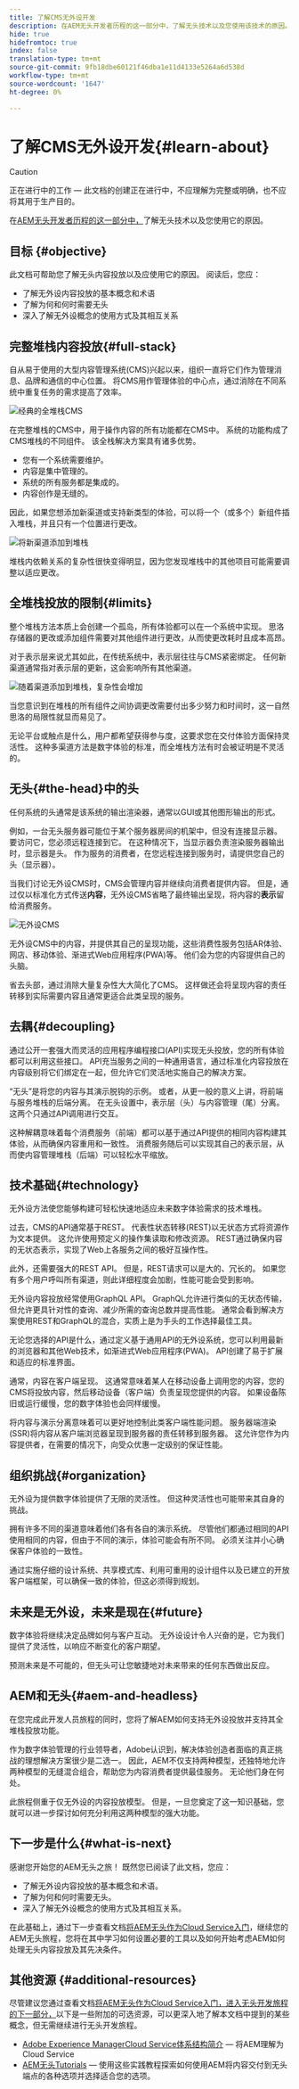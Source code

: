 ```yaml
---
title: 了解CMS无外设开发
description: 在AEM无头开发者历程的这一部分中，了解无头技术以及您使用该技术的原因。
hide: true
hidefromtoc: true
index: false
translation-type: tm+mt
source-git-commit: 9fb18dbe60121f46dba1e11d4133e5264a6d538d
workflow-type: tm+mt
source-wordcount: '1647'
ht-degree: 0%

---
```



# 了解CMS无外设开发{#learn-about}

>[!CAUTION]
>
>正在进行中的工作 — 此文档的创建正在进行中，不应理解为完整或明确，也不应将其用于生产目的。

在[AEM无头开发者历程的这一部分中，](overview.md)了解无头技术以及您使用它的原因。

## 目标 {#objective}

此文档可帮助您了解无头内容投放以及应使用它的原因。 阅读后，您应：

* 了解无外设内容投放的基本概念和术语
* 了解为何和何时需要无头
* 深入了解无外设概念的使用方式及其相互关系

## 完整堆栈内容投放{#full-stack}

自从易于使用的大型内容管理系统(CMS)兴起以来，组织一直将它们作为管理消息、品牌和通信的中心位置。 将CMS用作管理体验的中心点，通过消除在不同系统中重复任务的需求提高了效率。

![经典的全堆栈CMS](assets/full-stack.png)

在完整堆栈的CMS中，用于操作内容的所有功能都在CMS中。 系统的功能构成了CMS堆栈的不同组件。 该全栈解决方案具有诸多优势。

* 您有一个系统需要维护。
* 内容是集中管理的。
* 系统的所有服务都是集成的。
* 内容创作是无缝的。

因此，如果您想添加新渠道或支持新类型的体验，可以将一个（或多个）新组件插入堆栈，并且只有一个位置进行更改。

![将新渠道添加到堆栈](assets/adding-channel.png)

堆栈内依赖关系的复杂性很快变得明显，因为您发现堆栈中的其他项目可能需要调整以适应更改。

## 全堆栈投放的限制{#limits}

整个堆栈方法本质上会创建一个孤岛，所有体验都可以在一个系统中实现。 思洛存储器的更改或添加组件需要对其他组件进行更改，从而使更改耗时且成本高昂。

对于表示层来说尤其如此，在传统系统中，表示层往往与CMS紧密绑定。 任何新渠道通常指对表示层的更新，这会影响所有其他渠道。

![随着渠道添加到堆栈，复杂性会增加](assets/presentation-complexity.png)

当您意识到在堆栈的所有组件之间协调更改需要付出多少努力和时间时，这一自然思洛的局限性就显而易见了。

无论平台或触点是什么，用户都希望获得参与度，这要求您在交付体验方面保持灵活性。  这种多渠道方法是数字体验的标准，而全堆栈方法有时会被证明是不灵活的。

## 无头{#the-head}中的头

任何系统的头通常是该系统的输出渲染器，通常以GUI或其他图形输出的形式。

例如，一台无头服务器可能位于某个服务器房间的机架中，但没有连接显示器。 要访问它，您必须远程连接到它。 在这种情况下，当显示器负责渲染服务器输出时，显示器是头。 作为服务的消费者，在您远程连接到服务时，请提供您自己的头（显示器）。

当我们讨论无外设CMS时，CMS会管理内容并继续向消费者提供内容。 但是，通过仅以标准化方式传送&#x200B;**内容**，无外设CMS省略了最终输出呈现，将内容的&#x200B;**表示**&#x200B;留给消费服务。

![无外设CMS](assets/headless-cms.png)

无外设CMS中的内容，并提供其自己的呈现功能，这些消费性服务包括AR体验、网店、移动体验、渐进式Web应用程序(PWA)等。 他们会为您的内容提供自己的头脑。

省去头部，通过消除大量复杂性大大简化了CMS。 这样做还会将呈现内容的责任转移到实际需要内容且通常更适合此类呈现的服务。

## 去耦{#decoupling}

通过公开一套强大而灵活的应用程序编程接口(API)实现无头投放，您的所有体验都可以利用这些接口。 API充当服务之间的一种通用语言，通过标准化内容投放在内容级别将它们绑定在一起，但允许它们灵活地实施自己的解决方案。

“无头”是将您的内容与其演示脱钩的示例。 或者，从更一般的意义上讲，将前端与服务堆栈的后端分离。 在无头设置中，表示层（头）与内容管理（尾）分离。 这两个只通过API调用进行交互。

这种解耦意味着每个消费服务（前端）都可以基于通过API提供的相同内容构建其体验，从而确保内容重用和一致性。 消费服务随后可以实现其自己的表示层，从而使内容管理堆栈（后端）可以轻松水平缩放。

## 技术基础{#technology}

无外设方法使您能够构建可轻松快速地适应未来数字体验需求的技术堆栈。

过去，CMS的API通常基于REST。 代表性状态转移(REST)以无状态方式将资源作为文本提供。 这允许使用预定义的操作集读取和修改资源。 REST通过确保内容的无状态表示，实现了Web上各服务之间的极好互操作性。

此外，还需要强大的REST API。 但是，REST请求可以是大的、冗长的。 如果您有多个用户呼叫所有渠道，则此详细程度会加剧，性能可能会受到影响。

无外设内容投放经常使用GraphQL API。 GraphQL允许进行类似的无状态传输，但允许更具针对性的查询、减少所需的查询总数并提高性能。 通常会看到解决方案使用REST和GraphQL的混合，实质上是为手头的工作选择最佳工具。

无论您选择的API是什么，通过定义基于通用API的无外设系统，您可以利用最新的浏览器和其他Web技术，如渐进式Web应用程序(PWA)。 API创建了易于扩展和适应的标准界面。

通常，内容在客户端呈现。 这通常意味着某人在移动设备上调用您的内容，您的CMS将投放内容，然后移动设备（客户端）负责呈现您提供的内容。 如果设备陈旧或运行缓慢，您的数字体验也会同样缓慢。

将内容与演示分离意味着可以更好地控制此类客户端性能问题。 服务器端渲染(SSR)将内容从客户端浏览器呈现到服务器的责任转移到服务器。 这允许您作为内容提供者，在需要的情况下，向受众优惠一定级别的保证性能。

## 组织挑战{#organization}

无外设为提供数字体验提供了无限的灵活性。 但这种灵活性也可能带来其自身的挑战。

拥有许多不同的渠道意味着他们各有各自的演示系统。 尽管他们都通过相同的API使用相同的内容，但由于不同的演示，体验可能会有所不同。 必须关注并小心确保客户体验的一致性。

通过实施仔细的设计系统、共享模式库、利用可重用的设计组件以及已建立的开放客户端框架，可以确保一致的体验，但这必须得到规划。

## 未来是无外设，未来是现在{#future}

数字体验将继续决定品牌如何与客户互动。 无外设设计令人兴奋的是，它为我们提供了灵活性，以响应不断变化的客户期望。

预测未来是不可能的，但无头可让您敏捷地对未来带来的任何东西做出反应。

## AEM和无头{#aem-and-headless}

在您完成此开发人员旅程的同时，您将了解AEM如何支持无外设投放并支持其全堆栈投放功能。

作为数字体验管理的行业领导者，Adobe认识到，解决体验创造者面临的真正挑战的理想解决方案很少是二选一。 因此，AEM不仅支持两种模型，还独特地允许两种模型的无缝混合组合，帮助您为内容消费者提供最佳服务。 无论他们身在何处。

此旅程侧重于仅无外设的内容投放模型。 但是，一旦您奠定了这一知识基础，您就可以进一步探讨如何充分利用这两种模型的强大功能。

## 下一步是什么{#what-is-next}

感谢您开始您的AEM无头之旅！ 既然您已阅读了此文档，您应：

* 了解无外设内容投放的基本概念和术语。
* 了解为何和何时需要无头。
* 深入了解无外设概念的使用方式及其相互关系。

在此基础上，通过下一步查看文档[将AEM无头作为Cloud Service入门](getting-started.md)，继续您的AEM无头旅程，您将在其中学习如何设置必要的工具以及如何开始考虑AEM如何处理无头内容投放及其先决条件。

## 其他资源 {#additional-resources}

尽管建议您通过查看文档[将AEM无头作为Cloud Service入门，进入无头开发旅程的下一部分，](getting-started.md)以下是一些附加的可选资源，可以更深入地了解本文档中提到的某些概念，但无需继续进行无头开发旅程。

* [Adobe Experience ManagerCloud Service体系结构简介](/help/core-concepts/architecture.md)  — 将AEM理解为Cloud Service
* [AEM无头Tutorials](https://experienceleague.adobe.com/docs/experience-manager-learn/getting-started-with-aem-headless/overview.html)  — 使用这些实践教程探索如何使用AEM将内容交付到无头端点的各种选项并选择适合您的选项。
